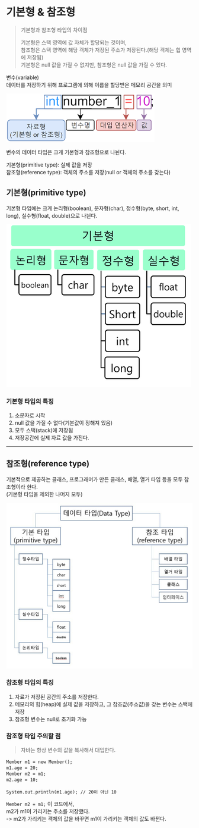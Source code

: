 # 기본형 & 참조형

> 기본형과 참조형 타입의 차이점
> 
> 기본형은 스택 영역에 값 자체가 할당되는 것이며,   
> 참조형은 스택 영역에 해당 객체가 저장된 주소가 저장된다.(해당 객체는 힙 영역에 저장됨)  
> 기본형은 null 값을 가질 수 없지만, 참조형은 null 값을 가질 수 있다.

변수(variable)  
데이터를 저장하기 위해 프로그램에 의해 이름을 할당받은 메모리 공간을 의미

![img.png](../../../img/java_type.png)

변수의 데이터 타입은 크게 기본형과 참조형으로 나뉜다.

기본형(primitive type): 실제 값을 저장  
참조형(reference type): 객체의 주소를 저장(null or 객체의 주소를 갖는다)

## 기본형(primitive type)

기본형 타입에는 크게 논리형(boolean), 문자형(char), 정수형(byte, short, int, long), 실수형(float, double)으로 나뉜다.

![img_1.png](../../../img/java_type_1.png)

### 기본형 타입의 특징

1. 소문자로 시작
2. null 값을 가질 수 없다(기본값이 정해져 있음)
3. 모두 스택(stack)에 저장됨
4. 저장공간에 실제 자료 값을 가진다.

---

## 참조형(reference type)

기본적으로 제공하는 클래스, 프로그래머가 만든 클래스, 배열, 열거 타입 등을 모두 참조형이라 한다.  
(기본형 타입을 제외한 나머지 모두)

![img_2.png](../../../img/java_type_2.png)

### 참조형 타입의 특징
1. 자료가 저장된 공간의 주소를 저장한다.
2. 메모리의 힙(heap)에 실제 값을 저장하고, 그 참조값(주소값)을 갖는 변수는 스택에 저장
3. 참조형 변수는 null로 초기화 가능

### 참조형 타입 주의할 점

> 자바는 항상 변수의 값을 복사해서 대입한다.

```
Member m1 = new Member();
m1.age = 20;
Member m2 = m1;
m2.age = 10;

System.out.println(m1.age); // 20이 아닌 10
```

```Member m2 = m1;``` 이 코드에서,  
m2가 m1이 가리키는 주소를 저장했다.  
-> m2가 가리키는 객체의 값을 바꾸면 m1이 가리키는 객체의 값도 바뀐다.

